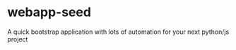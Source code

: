 webapp-seed
===========

A quick bootstrap application with lots of automation for your next python/js project
